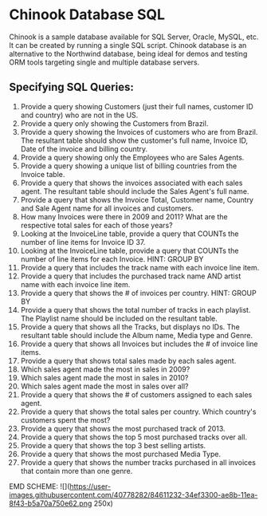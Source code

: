 # Chinook Database SQL
Chinook is a sample database available for SQL Server, Oracle, MySQL, etc. It can be created by running a single SQL script. Chinook database is an alternative to the Northwind database, being ideal for demos and testing ORM tools targeting single and multiple database servers.

Specifying SQL Queries:
-------
1. Provide a query showing Customers (just their full names, customer ID and country) who are not in the US.
2. Provide a query only showing the Customers from Brazil.
3. Provide a query showing the Invoices of customers who are from Brazil. The resultant table should show the customer's full name, Invoice ID, Date of the invoice and billing country.
4. Provide a query showing only the Employees who are Sales Agents.
5. Provide a query showing a unique list of billing countries from the Invoice table. 
6. Provide a query that shows the invoices associated with each sales agent. The resultant table should include the Sales Agent's full name.
7. Provide a query that shows the Invoice Total, Customer name, Country and Sale Agent name for all invoices and customers. 
8. How many Invoices were there in 2009 and 2011? What are the respective total sales for each of those years?
9. Looking at the InvoiceLine table, provide a query that COUNTs the number of line items for Invoice ID 37.
10. Looking at the InvoiceLine table, provide a query that COUNTs the number of line items for each Invoice. HINT: GROUP BY
11. Provide a query that includes the track name with each invoice line item. 
12. Provide a query that includes the purchased track name AND artist name with each invoice line item.
13. Provide a query that shows the # of invoices per country. HINT: GROUP BY 
14. Provide a query that shows the total number of tracks in each playlist. The Playlist name should be included on the resultant table. 
15. Provide a query that shows all the Tracks, but displays no IDs. The resultant table should include the Album name, Media type and Genre.
16. Provide a query that shows all Invoices but includes the # of invoice line items. 
17. Provide a query that shows total sales made by each sales agent.
18. Which sales agent made the most in sales in 2009?
19. Which sales agent made the most in sales in 2010?
20. Which sales agent made the most in sales over all?
21. Provide a query that shows the # of customers assigned to each sales agent. 
22. Provide a query that shows the total sales per country. Which country's customers spent the most?
23. Provide a query that shows the most purchased track of 2013.
24. Provide a query that shows the top 5 most purchased tracks over all. 
25. Provide a query that shows the top 3 best selling artists.
26. Provide a query that shows the most purchased Media Type. 
27. Provide a query that shows the number tracks purchased in all invoices that contain more than one genre. 

EMD SCHEME:
![](https://user-images.githubusercontent.com/40778282/84611232-34ef3300-ae8b-11ea-8f43-b5a70a750e62.png 250x)










